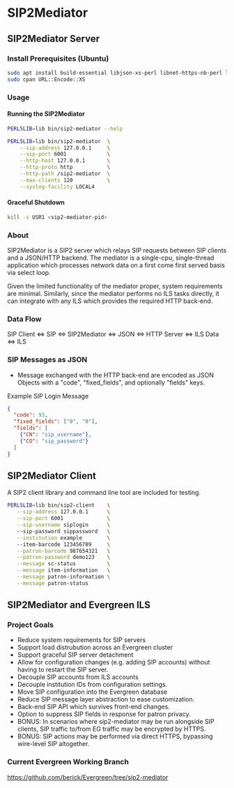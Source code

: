 # SIP2Mediator

## SIP2Mediator Server

### Install Prerequisites (Ubuntu)

```sh
sudo apt install build-essential libjson-xs-perl libnet-https-nb-perl libdatetime-perl
sudo cpan URL::Encode::XS
```

### Usage

#### Running the SIP2Mediator

```sh
PERL5LIB=lib bin/sip2-mediator --help

PERL5LIB=lib bin/sip2-mediator  \
    --sip-address 127.0.0.1     \
    --sip-port 6001             \
    --http-host 127.0.0.1       \
    --http-proto http           \
    --http-path /sip2-mediator  \
    --max-clients 120           \
    --syslog-facility LOCAL4
```

#### Graceful Shutdown

```sh
kill -s USR1 <sip2-mediator-pid>
```

### About

SIP2Mediator is a SIP2 server which relays SIP requests between
SIP clients and a JSON/HTTP backend.  The mediator is a single-cpu,
single-thread application which processes network data on a first come
first served basis via select loop.

Given the limited functionality of the mediator proper, system requirements
are minimal.  Similarly, since the mediator performs no ILS tasks directly,
it can integrate with any ILS which provides the required HTTP back-end.

### Data Flow

SIP Client <=> SIP <=> SIP2Mediator <=> JSON <=> HTTP Server <=> ILS Data <=> ILS

### SIP Messages as JSON

* Message exchanged with the HTTP back-end are encoded as JSON Objects
  with a "code", "fixed\_fields", and optionally "fields" keys.

Example SIP Login Message

```json
{                                                              
  "code": 93,                                                            
  "fixed_fields": ["0", "0"],                                            
  "fields": [
    {"CN": "sip_username"}, 
    {"CO": "sip_password"}
  ]               
}
```

## SIP2Mediator Client

A SIP2 client library and command line tool are included for testing.

```sh
PERL5LIB=lib bin/sip2-client    \
   --sip-address 127.0.0.1      \
   --sip-port 6001              \
   --sip-username siplogin      \ 
   --sip-password sippassword   \
   --institution example        \ 
   --item-barcode 123456789     \
   --patron-barcode 987654321   \
   --patron-password demo123    \
   --message sc-status          \
   --message item-information   \
   --message patron-information \
   --message patron-status
```

## SIP2Mediator and Evergreen ILS

### Project Goals

* Reduce system requirements for SIP servers
* Support load distrubution across an Evergreen cluster
* Support graceful SIP server detachment
* Allow for configuration changes (e.g. adding SIP accounts) without 
  having to restart the SIP server.
* Decouple SIP accounts from ILS accounts
* Decouple institution IDs from configuration settings.
* Move SIP configuration into the Evergreen database
* Reduce SIP message layer abstraction to ease customization.
* Back-end SIP API which survives front-end changes.
* Option to suppress SIP fields in response for patron privacy.
* BONUS: In scenarios where sip2-mediator may be run alongside SIP
  clients, SIP traffic to/from EG traffic may be encrypted by HTTPS.
* BONUS: SIP actions may be performed via direct HTTPS, bypassing 
  wire-level SIP altogether.

### Current Evergreen Working Branch

https://github.com/berick/Evergreen/tree/sip2-mediator


